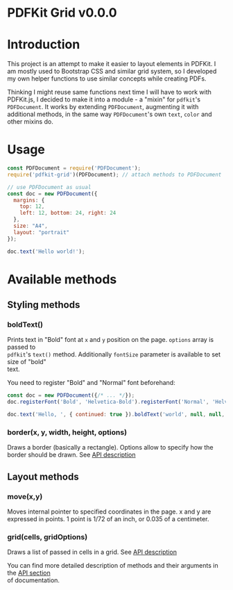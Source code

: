 # PDFKit Grid v0.0.0  

# Introduction

This project is an attempt to make it easier to layout elements in PDFKit. I am mostly used to Bootstrap CSS and similar grid system, so I developed my own helper functions to use similar concepts while creating PDFs.

Thinking I might reuse same functions next time I will have to work with PDFKit.js, I decided to make it into a module - a "mixin" for `pdfkit`'s `PDFDocument`. It works by extending `PDFDocument`, augmenting it with additional methods, in the same way `PDFDocument`'s own `text`, `color` and other mixins do.

# Usage

```javascript
const PDFDocument = require('PDFDocument');
require('pdfkit-grid')(PDFDocument); // attach methods to PDFDocument

// use PDFDocument as usual
const doc = new PDFDocument({
  margins: {
    top: 12,
    left: 12, bottom: 24, right: 24
  },
  size: "A4",
  layout: "portrait"
});

doc.text('Hello world!');
```

# Available methods

## Styling methods

### boldText\(\)

Prints text in "Bold" font at `x` and `y` position on the page. `options` array is passed to  
`pdfkit`'s `text()` method. Additionally `fontSize` parameter is available to set size of "bold"  
text.

You need to register "Bold" and "Normal" font beforehand:

```js
const doc = new PDFDocument({/* ... */});
doc.registerFont('Bold', 'Helvetica-Bold').registerFont('Normal', 'Helvetica');

doc.text('Hello, ', { continued: true }).boldText('world', null, null, { fontSize: 12 });
```

### border\(x, y, width, height, options\)

Draws a border \(basically a rectangle\). Options allow to specify how the border should be drawn. See [API description](./api.md#module_pdfkitgrid.border)

## Layout methods

### move\(x,y\)

Moves internal pointer to specified coordinates in the page. x and y are expressed in points. 1 point is 1/72 of an inch, or 0.035 of a centimeter.

### grid\(cells, gridOptions\)

Draws a list of passed in cells in a grid. See [API description](/api.md#module_pdfkitgrid.grid)

You can find more detailed description of methods and their arguments in the [API section](/api.md)  
of documentation.

